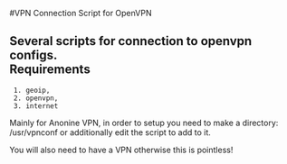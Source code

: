 #VPN Connection Script for OpenVPN

Several scripts for connection to openvpn configs.  
Requirements
---------
     1. geoip,
     2. openvpn, 
     3. internet

Mainly for Anonine VPN, in order to setup you need to make a directory: /usr/vpnconf or additionally edit the script to add to it.

You will also need to have a VPN otherwise this is pointless!
